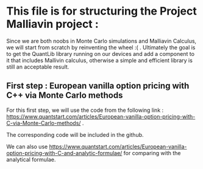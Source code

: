 # This file is for structuring the Project Malliavin project :

Since we are both noobs in Monte Carlo simulations and Malliavin Calculus, we will start from scratch by reinventing the wheel :( .
Ultimately the goal is to get the QuantLib library running on our devices and add a component to it that includes Mallivin calculus, otherwise a simple 
and efficient library is still an acceptable result. 

## First step : European vanilla option pricing with C++ via Monte Carlo methods 

For this first step, we will use the code from the following link : 
https://www.quantstart.com/articles/European-vanilla-option-pricing-with-C-via-Monte-Carlo-methods/ .

The corresponding code will be included in the github.

We can also use https://www.quantstart.com/articles/European-vanilla-option-pricing-with-C-and-analytic-formulae/ for comparing with the analytical formulae.

